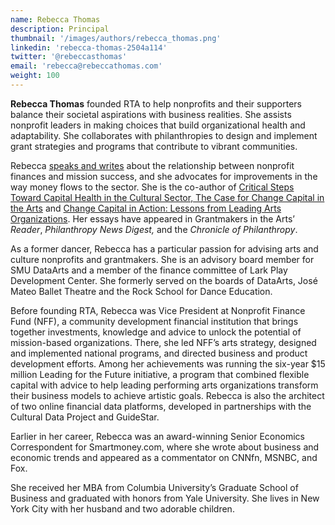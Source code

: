 ```yaml
---
name: Rebecca Thomas
description: Principal
thumbnail: '/images/authors/rebecca_thomas.png'
linkedin: 'rebecca-thomas-2504a114'
twitter: '@rebeccasthomas'
email: 'rebecca@rebeccathomas.com'
weight: 100
---
```

__Rebecca Thomas__ founded RTA to help nonprofits and their supporters balance their societal aspirations with business realities. She assists nonprofit leaders in making choices that build organizational health and adaptability. She collaborates with philanthropies to design and implement grant strategies and programs that contribute to vibrant  communities.

Rebecca [speaks and writes](/publications) about the relationship between nonprofit finances and mission success, and she advocates for improvements in the way money flows to the sector. She is the co-author of [Critical Steps Toward Capital Health in the Cultural Sector, The Case for Change Capital in the Arts](http://nonprofitfinancefund.org/files/captips_052114.pdf) and [Change Capital in Action: Lessons from Leading Arts Organizations](http://www.ddcf.org/Global/Arts/Change%20Capital%20in%20Action_FINAL_2.13.PDF). Her essays have appeared in Grantmakers in the Arts&rsquo; _Reader_, _Philanthropy News Digest,_ and the _Chronicle of Philanthropy_.

As a former dancer, Rebecca has a particular passion for advising arts and culture nonprofits and grantmakers. She is an advisory board member for SMU DataArts and a member of the finance committee of Lark Play Development Center. She formerly served on the boards of DataArts, Jos&eacute; Mateo Ballet Theatre and the Rock School for Dance Education.

Before founding RTA, Rebecca was Vice President at Nonprofit Finance Fund (NFF), a community development financial institution that brings together investments, knowledge and advice to unlock the potential of mission-based organizations. There, she led NFF&rsquo;s arts strategy, designed and implemented national programs, and directed business and product development efforts. Among her achievements was running the six-year $15 million Leading for the Future initiative, a program that combined flexible capital with advice to help leading performing arts organizations transform their business models to achieve artistic goals. Rebecca is also the architect of two online financial data platforms, developed in partnerships with the Cultural Data Project and GuideStar.

Earlier in her career, Rebecca was an award-winning Senior Economics Correspondent for Smartmoney.com, where she wrote about business and economic trends and appeared as a commentator on CNNfn, MSNBC, and Fox.

She received her MBA from Columbia University&rsquo;s Graduate School of Business and graduated with honors from Yale University. She lives in New York City with her husband and two adorable children.
